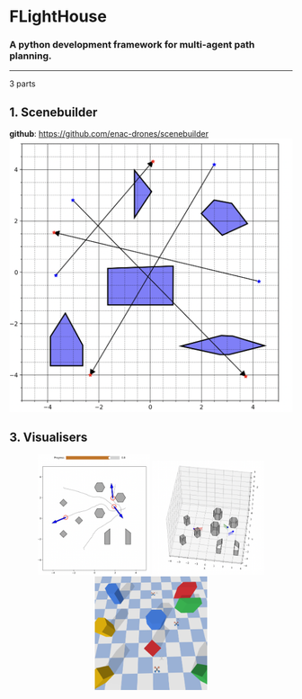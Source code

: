 # FLightHouse
### A python development framework for multi-agent path planning.
---
3 parts
## 1. Scenebuilder
**github**: https://github.com/enac-drones/scenebuilder
![SceneBuilder scene](./docs/scenebuilder.png)

## 3. Visualisers
<p align="center">
  <img src="./assets/vis2d.png" alt="Image 1" width="200"/>
  <img src="./assets/vis3d.png" alt="Image 2" width="200"/>
  <img src="./assets/vis_dronesim.png" alt="Image 3" width="200"/>
</p>



